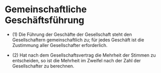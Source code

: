 # Gemeinschaftliche Geschäftsführung

- (1) Die Führung der Geschäfte der Gesellschaft steht den Gesellschaftern gemeinschaftlich zu; für jedes Geschäft ist die Zustimmung aller Gesellschafter erforderlich.

- (2) Hat nach dem Gesellschaftsvertrag die Mehrheit der Stimmen zu entscheiden, so ist die Mehrheit im Zweifel nach der Zahl der Gesellschafter zu berechnen.

